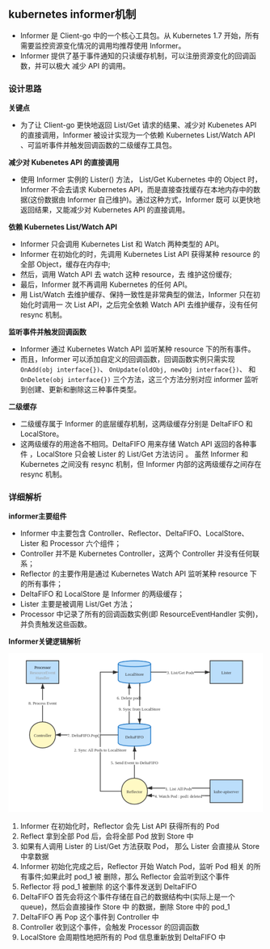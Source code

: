 ## kubernetes informer机制
- Informer 是 Client-go 中的⼀个核⼼⼯具包。从 Kubernetes 1.7 开始，所有需要监控资源变化情况的调⽤均推荐使⽤ Informer。
- Informer 提供了基于事件通知的只读缓存机制，可以注册资源变化的回调函数，并可以极⼤ 减少 API 的调⽤。

### 设计思路
**关键点**
- 为了让 Client-go 更快地返回 List/Get 请求的结果、减少对 Kubenetes API 的直接调⽤，Informer 被设计实现为⼀个依赖 Kubernetes List/Watch API 、可监听事件并触发回调函数的⼆级缓存⼯具包。

**减少对 Kubenetes API 的直接调⽤**
- 使⽤ Informer 实例的 Lister() ⽅法， List/Get Kubernetes 中的 Object 时，Informer 不会去请求 Kubernetes API，⽽是直接查找缓存在本地内存中的数据(这份数据由 Informer ⾃⼰维护)。通过这种⽅式，Informer 既可 以更快地返回结果，⼜能减少对 Kubernetes API 的直接调⽤。

**依赖 Kubernetes List/Watch API**
- Informer 只会调⽤ Kubernetes List 和 Watch 两种类型的 API。
- Informer 在初始化的时，先调⽤ Kubernetes List API 获得某种 resource 的全部 Object，缓存在内存中; 
- 然后，调⽤ Watch API 去 watch 这种 resource，去 维护这份缓存; 
- 最后，Informer 就不再调⽤ Kubernetes 的任何 API。
- ⽤ List/Watch 去维护缓存、保持⼀致性是⾮常典型的做法，Informer 只在初始化时调⽤⼀ 次 List API，之后完全依赖 Watch API 去维护缓存，没有任何 resync 机制。 

**监听事件并触发回调函数**
- Informer 通过 Kubernetes Watch API 监听某种 resource 下的所有事件。
- ⽽且，Informer 可以添加⾃定义的回调函数，回调函数实例只需实现 `OnAdd(obj interface{})`、 `OnUpdate(oldObj, newObj interface{})`、 和 `OnDelete(obj interface{})` 三个⽅法，这三个⽅法分别对应 informer 监听到创建、更新和删除这三种事件类型。

**⼆级缓存**
- ⼆级缓存属于 Informer 的底层缓存机制，这两级缓存分别是 DeltaFIFO 和 LocalStore。 
- 这两级缓存的⽤途各不相同。DeltaFIFO ⽤来存储 Watch API 返回的各种事件 ，LocalStore 只会被 Lister 的 List/Get ⽅法访问 。 虽然 Informer 和 Kubernetes 之间没有 resync 机制，但 Informer 内部的这两级缓存之间存在 resync 机制。

### 详细解析
**informer主要组件**

- Informer 中主要包含 Controller、Reflector、DeltaFIFO、LocalStore、Lister 和 Processor 六个组件；
- Controller 并不是 Kubernetes Controller，这两个 Controller 并没有任何联系；
- Reflector 的主要作⽤是通过 Kubernetes Watch API 监听某种 resource 下的所有事件；
- DeltaFIFO 和 LocalStore 是 Informer 的两级缓存；
- Lister 主要是被调⽤ List/Get ⽅法；
- Processor 中记录了所有的回调函数实例(即 ResourceEventHandler 实例)，并负责触发这些函数。

**Informer关键逻辑解析**

![informer](https://github.com/com-wushuang/goBasic/blob/main/image/informer.png)

1. Informer 在初始化时，Reflector 会先 List API 获得所有的 Pod
2. Reflect 拿到全部 Pod 后，会将全部 Pod 放到 Store 中 
3. 如果有⼈调⽤ Lister 的 List/Get ⽅法获取 Pod， 那么 Lister 会直接从 Store 中拿数据 
4. Informer 初始化完成之后，Reflector 开始 Watch Pod，监听 Pod 相关 的所有事件;如果此时 pod_1 被 删除，那么 Reflector 会监听到这个事件 
5. Reflector 将 pod_1 被删除 的这个事件发送到 DeltaFIFO 
6. DeltaFIFO ⾸先会将这个事件存储在⾃⼰的数据结构中(实际上是⼀个 queue)，然后会直接操作 Store 中 的数据，删除 Store 中的 pod_1 
7. DeltaFIFO 再 Pop 这个事件到 Controller 中 
8. Controller 收到这个事件，会触发 Processor 的回调函数 
9. LocalStore 会周期性地把所有的 Pod 信息重新放到 DeltaFIFO 中
